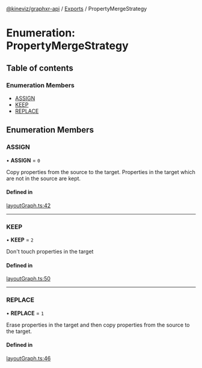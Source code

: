 [@kineviz/graphxr-api](../README.md) / [Exports](../modules.md) / PropertyMergeStrategy

# Enumeration: PropertyMergeStrategy

## Table of contents

### Enumeration Members

- [ASSIGN](PropertyMergeStrategy.md#assign)
- [KEEP](PropertyMergeStrategy.md#keep)
- [REPLACE](PropertyMergeStrategy.md#replace)

## Enumeration Members

### ASSIGN

• **ASSIGN** = ``0``

Copy properties from the source to the target. Properties in the target which are not in the source are kept.

#### Defined in

[layoutGraph.ts:42](https://bitbucket.org/kineviz/graphxr-api/src/3b69512/src/layoutGraph.ts#lines-42)

___

### KEEP

• **KEEP** = ``2``

Don't touch properties in the target

#### Defined in

[layoutGraph.ts:50](https://bitbucket.org/kineviz/graphxr-api/src/3b69512/src/layoutGraph.ts#lines-50)

___

### REPLACE

• **REPLACE** = ``1``

Erase properties in the target and then copy properties from the source to the target.

#### Defined in

[layoutGraph.ts:46](https://bitbucket.org/kineviz/graphxr-api/src/3b69512/src/layoutGraph.ts#lines-46)
